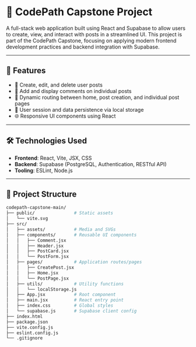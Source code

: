 # 🧠 CodePath Capstone Project

A full-stack web application built using React and Supabase to allow users to create, view, and interact with posts in a streamlined UI. This project is part of the CodePath Capstone, focusing on applying modern frontend development practices and backend integration with Supabase.

---

## 🚀 Features

- 📝 Create, edit, and delete user posts
- 💬 Add and display comments on individual posts
- 📄 Dynamic routing between home, post creation, and individual post pages
- 🔐 User session and data persistence via local storage
- 🌐 Responsive UI components using React

---

## 🛠️ Technologies Used

- **Frontend**: React, Vite, JSX, CSS
- **Backend**: Supabase (PostgreSQL, Authentication, RESTful API)
- **Tooling**: ESLint, Node.js

---

## 📁 Project Structure

```bash
codepath-capstone-main/
├── public/               # Static assets
│   └── vite.svg
├── src/
│   ├── assets/           # Media and SVGs
│   ├── components/       # Reusable UI components
│   │   ├── Comment.jsx
│   │   ├── Header.jsx
│   │   ├── PostCard.jsx
│   │   └── PostForm.jsx
│   ├── pages/            # Application routes/pages
│   │   ├── CreatePost.jsx
│   │   ├── Home.jsx
│   │   └── PostPage.jsx
│   ├── utils/            # Utility functions
│   │   └── localStorage.js
│   ├── App.jsx           # Root component
│   ├── main.jsx          # React entry point
│   ├── index.css         # Global styles
│   └── supabase.js       # Supabase client config
├── index.html
├── package.json
├── vite.config.js
├── eslint.config.js
└── .gitignore
